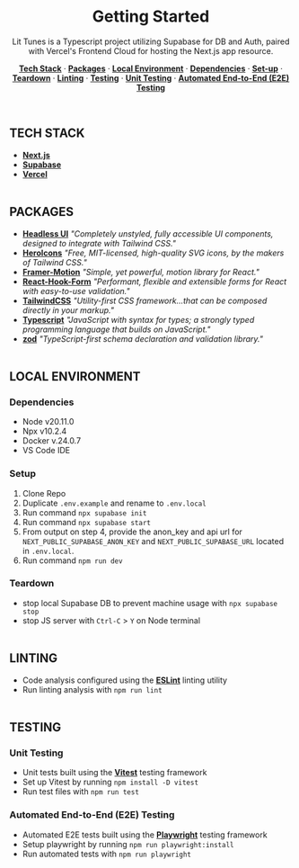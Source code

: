 <h1 align="center"> Getting Started</h1>

<p align="center">
Lit Tunes is a Typescript project utilizing Supabase for DB and Auth, paired with Vercel's Frontend Cloud for hosting the Next.js app resource.
</p>

<p align="center">
  <a href="#tech-stack"><strong>Tech Stack</strong></a> ·
  <a href="#packages"><strong>Packages</strong></a> ·
  <a href="#local-environment"><strong>Local Environment</strong></a> ·
  <a href="#dependencies"><strong>Dependencies</strong></a> ·
  <a href="#setup"><strong>Set-up</strong></a> ·
  <a href="#teardown"><strong>Teardown</strong></a> ·
  <a href="#linting"><strong>Linting</strong></a> ·
  <a href="#testing"><strong>Testing</strong></a> ·
  <a href="#unit-testing"><strong>Unit Testing</strong></a> ·
  <a href="#automated-end-to-end-e2e-testing"><strong>Automated End-to-End (E2E) Testing</strong></a>
</p>
<br/>

## TECH STACK

- <a href="https://nextjs.org/docs/getting-started/installation"><strong>Next.js</strong></a>
- <a href="https://supabase.com/docs/guides/getting-started/quickstarts/nextjs"><strong>Supabase</strong></a>
- <a href="https://vercel.com/docs/getting-started-with-vercel"><strong>Vercel</strong></a>
  <br/>
  <br/>

## PACKAGES

- <a href="https://github.com/tailwindlabs/headlessui?tab=readme-ov-file"><strong>Headless UI</strong></a>
  <i>"Completely unstyled, fully accessible UI components, designed to integrate with Tailwind CSS."</i>
  <br/>
- <a href="https://github.com/tailwindlabs/heroicons"><strong>HeroIcons</strong></a>
  <i>"Free, MIT-licensed, high-quality SVG icons, by the makers of Tailwind CSS."</i>
  <br/>
- <a href="https://www.framer.com/motion/introduction/"><strong>Framer-Motion</strong></a>
  <i>"Simple, yet powerful, motion library for React."</i>
  <br/>
- <a href="https://react-hook-form.com/get-started"><strong>React-Hook-Form</strong></a>
  <i>"Performant, flexible and extensible forms for React with easy-to-use validation."</i>
  <br/>
- <a href="https://tailwindcss.com/docs/installation"><strong>TailwindCSS</strong></a>
  <i>"Utility-first CSS framework...that can be composed directly in your markup."</i>
  <br/>
- <a href="https://www.typescriptlang.org/docs/handbook/typescript-in-5-minutes.html"><strong>Typescript</strong></a>
  <i>"JavaScript with syntax for types; a strongly typed programming language that builds on JavaScript."</i>
  <br/>
- <a href="https://zod.dev/?id=introduction"><strong>zod</strong></a>
  <i>"TypeScript-first schema declaration and validation library."</i>
  <br/>
  <br/>

## LOCAL ENVIRONMENT

### Dependencies

- Node v20.11.0
- Npx v10.2.4
- Docker v.24.0.7
- VS Code IDE
  <br/>

### Setup

1. Clone Repo
2. Duplicate `.env.example` and rename to `.env.local`
3. Run command `npx supabase init`
4. Run command `npx supabase start`
5. From output on step 4, provide the anon_key and api url for `NEXT_PUBLIC_SUPABASE_ANON_KEY` and `NEXT_PUBLIC_SUPABASE_URL` located in `.env.local`.
6. Run command `npm run dev`
   <br/>

### Teardown

- stop local Supabase DB to prevent machine usage with `npx supabase stop`
- stop JS server with `Ctrl-C` > `Y` on Node terminal
  <br/>
  <br/>

## LINTING

- Code analysis configured using the <a href="https://nextjs.org/docs/pages/building-your-application/configuring/eslint"><strong>ESLint</strong></a> linting utility
- Run linting analysis with `npm run lint`
  <br/>
  <br/>

## TESTING

### Unit Testing

- Unit tests built using the <a href="https://nextjs.org/docs/app/building-your-application/testing/vitest"><strong>Vitest</strong></a> testing framework
- Set up Vitest by running `npm install -D vitest`
- Run test files with `npm run test`
  <br/>

### Automated End-to-End (E2E) Testing

- Automated E2E tests built using the <a href="https://nextjs.org/docs/app/building-your-application/testing/playwright"><strong>Playwright</strong></a> testing framework
- Setup playwright by running `npm run playwright:install`
- Run automated tests with `npm run playwright`

